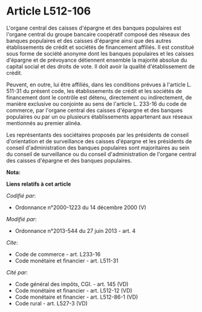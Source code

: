 # Article L512-106

L'organe central des caisses d'épargne et des banques populaires est l'organe central du groupe bancaire coopératif composé
des réseaux des banques populaires et des caisses d'épargne ainsi que des autres établissements de crédit et sociétés de
financement affiliés. Il est constitué sous forme de société anonyme dont les banques populaires et les caisses d'épargne et
de prévoyance détiennent ensemble la majorité absolue du capital social et des droits de vote. Il doit avoir la qualité
d'établissement de crédit. 

Peuvent, en outre, lui être affiliés, dans les conditions prévues à l'article L. 511-31 du présent code, les établissements
de crédit et les sociétés de financement dont le contrôle est détenu, directement ou indirectement, de manière exclusive ou
conjointe au sens de l'article L. 233-16 du code de commerce, par l'organe central des caisses d'épargne et des banques
populaires ou par un ou plusieurs établissements appartenant aux réseaux mentionnés au premier alinéa. 

Les représentants des sociétaires proposés par les présidents de conseil d'orientation et de surveillance des caisses
d'épargne et les présidents de conseil d'administration des banques populaires sont majoritaires au sein du conseil de
surveillance ou du conseil d'administration de l'organe central des caisses d'épargne et des banques populaires.

**Nota:**



**Liens relatifs à cet article**

_Codifié par_:

  - Ordonnance n°2000-1223 du 14 décembre 2000 (V)

_Modifié par_:

  - Ordonnance n°2013-544 du 27 juin 2013 - art. 4

_Cite_:

  - Code de commerce - art. L233-16
  - Code monétaire et financier - art. L511-31

_Cité par_:

  - Code général des impôts, CGI. - art. 145 (VD)
  - Code monétaire et financier - art. L512-12 (VD)
  - Code monétaire et financier - art. L512-86-1 (VD)
  - Code rural - art. L527-3 (VD)
